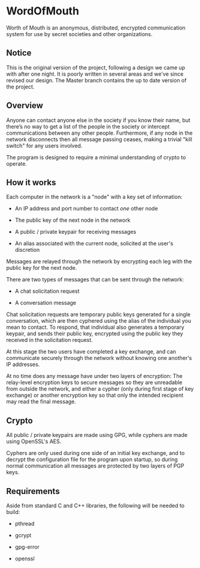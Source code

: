 WordOfMouth
===========

Worth of Mouth is an anonymous, distributed, encrypted communication system for use by secret societies and other organizations.

Notice
------

This is the original version of the project, following a design we came up with after one night. It is poorly written in several areas and we've since revised our design. The Master branch contains the up to date version of the project.

Overview
--------

Anyone can contact anyone else in the society if you know their name, but there’s no way to get a list of the people in the society or intercept communications between any other people. Furthermore, if any node in the network disconnects then all message passing ceases, making a trivial "kill switch" for any users involved.

The program is designed to require a minimal understanding of crypto to operate.

How it works
------------

Each computer in the network is a "node" with a key set of information:

* An IP address and port number to contact *one* other node

* The public key of the next node in the network

* A public / private keypair for receiving messages

* An alias associated with the current node, solicited at the user's discretion

Messages are relayed through the network by encrypting each leg with the public key for the next node.

There are two types of messages that can be sent through the network:

* A chat solicitation request

* A conversation message

Chat solicitation requests are temporary public keys generated for a single conversation, which are then cyphered using the alias of the individual you mean to contact. To respond, that individual also generates a temporary keypair, and sends their public key, encrypted using the public key they received in the solicitation request. 

At this stage the two users have completed a key exchange, and can communicate securely through the network without knowing one another's IP addresses.

At no time does any message have under two layers of encryption: The relay-level encryption keys to secure messages so they are unreadable from outside the network, and either a cypher (only during first stage of key exchange) or another encryption key so that only the intended recipient may read the final message.

Crypto
------

All public / private keypairs are made using GPG, while cyphers are made using OpenSSL's AES. 

Cyphers are only used during one side of an initial key exchange, and to decrypt the configuration file for the program upon startup, so during normal communication all messages are protected by two layers of PGP keys.

Requirements
------------

Aside from standard C and C++ libraries, the following will be needed to build:

* pthread

* gcrypt

* gpg-error

* openssl
